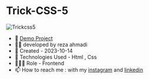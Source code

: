 # Trick-CSS-5

![Trickcss5](https://github.com/ahmadideveloper/Trick-CSS-5/assets/141068188/1aed94b8-9137-40a8-ac3c-5567d51635e4)


- 🔗 [Demo Project](https://ahmadideveloper.github.io/Trick-CSS-5/)
- 👨‍💻 developed by reza ahmadi
- 📆 Created - 2023-10-14
- 🤖 Technologies Used - Html , Css
- 🕵🏻‍♀️ Role - Frontend
- 📫 How to reach me : with my [instagram](https://instagram.com/ahmadideveloper) and [linkedin](https://linkedin.com/in/reza-ahmadi-639351286)
